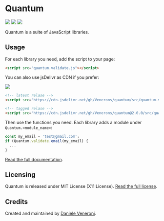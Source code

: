 # Quantum

![](https://img.shields.io/github/license/Venerons/quantum?style=for-the-badge)
![](https://img.shields.io/github/v/release/Venerons/quantum?style=for-the-badge)
![](https://img.shields.io/github/issues/Venerons/quantum?style=for-the-badge)

Quantum is a suite of JavaScript libraries.

## Usage

For each library you need, add the script to your page:

```html
<script src="quantum.validate.js"></script>
```

You can also use jsDelivr as CDN if you prefer:

[![](https://data.jsdelivr.com/v1/package/gh/Venerons/quantum/badge)](https://www.jsdelivr.com/package/gh/Venerons/quantum)

```html
<!-- latest relase -->
<script src="https://cdn.jsdelivr.net/gh/Venerons/quantum/src/quantum.validate.min.js"></script>

<!-- tagged relase -->
<script src="https://cdn.jsdelivr.net/gh/Venerons/quantum@2.0.0/src/quantum.validate.min.js"></script>
```

Then use the functions you need. Each library adds a module under `Quantum.<module_name>`:

```js
const my_email = 'test@gmail.com';
if (Quantum.validate.email(my_email) {
  ...
}
```

[Read the full documentation](docs.md). 

## Licensing

Quantum is released under MIT License (X11 License). [Read the full license](LICENSE.md). 

## Credits

Created and maintained by [Daniele Veneroni](https://venerons.github.io).
